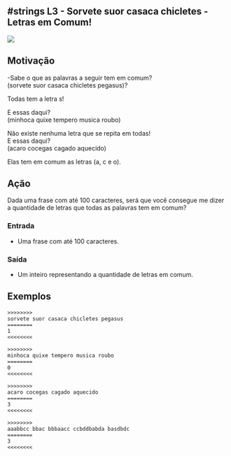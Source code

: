## #strings L3 - Sorvete suor casaca chicletes - Letras em Comum!


![](__capa.jpg)

## Motivação

\-Sabe o que as palavras a seguir tem em comum?  
(sorvete suor casaca chicletes pegasus)?

Todas tem a letra s!

E essas daqui?  
(minhoca quixe tempero musica roubo)

Não existe nenhuma letra que se repita em todas!  
E essas daqui?  
(acaro cocegas cagado aquecido)

Elas tem em comum as letras (a, c e o).

## Ação

Dada uma frase com até 100 caracteres, será que você consegue me dizer a quantidade de letras que todas as palavras tem em comum?

### Entrada

- Uma frase com até 100 caracteres.  

### Saída

- Um inteiro representando a quantidade de letras em comum.

## Exemplos

```
>>>>>>>>
sorvete suor casaca chicletes pegasus
========
1
<<<<<<<<

>>>>>>>>
minhoca quixe tempero musica roubo
========
0
<<<<<<<<

>>>>>>>>
acaro cocegas cagado aquecido
========
3
<<<<<<<<

>>>>>>>>
aaabbcc bbac bbbaacc ccbddbabda basdbdc
========
3
<<<<<<<<
```

#
